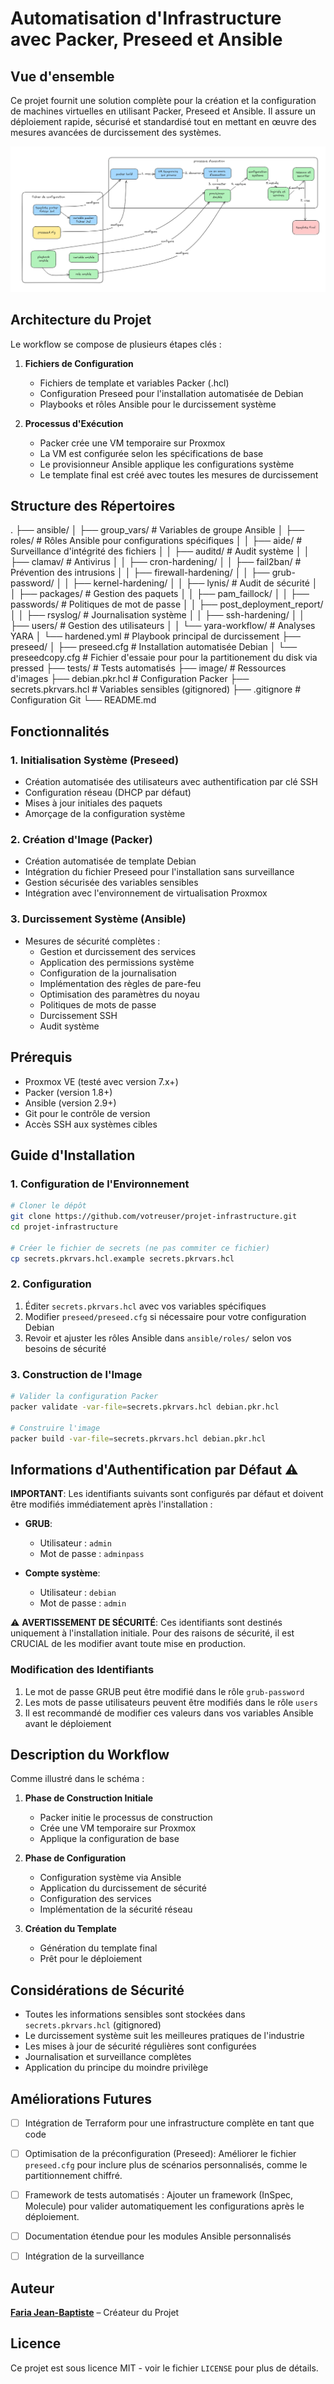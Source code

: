# Automatisation d'Infrastructure avec Packer, Preseed et Ansible

## Vue d'ensemble
Ce projet fournit une solution complète pour la création et la configuration de machines virtuelles en utilisant Packer, Preseed et Ansible. Il assure un déploiement rapide, sécurisé et standardisé tout en mettant en œuvre des mesures avancées de durcissement des systèmes.

![Workflow Infrastructure](image/shema-de-principe.png)

## Architecture du Projet

Le workflow se compose de plusieurs étapes clés :

1. **Fichiers de Configuration**
   - Fichiers de template et variables Packer (.hcl)
   - Configuration Preseed pour l'installation automatisée de Debian
   - Playbooks et rôles Ansible pour le durcissement système

2. **Processus d'Exécution**
   - Packer crée une VM temporaire sur Proxmox
   - La VM est configurée selon les spécifications de base
   - Le provisionneur Ansible applique les configurations système
   - Le template final est créé avec toutes les mesures de durcissement

## Structure des Répertoires
.
├── ansible/
│   ├── group_vars/       # Variables de groupe Ansible
│   ├── roles/           # Rôles Ansible pour configurations spécifiques
│   │   ├── aide/        # Surveillance d'intégrité des fichiers
│   │   ├── auditd/      # Audit système
│   │   ├── clamav/      # Antivirus
│   │   ├── cron-hardening/
│   │   ├── fail2ban/    # Prévention des intrusions
│   │   ├── firewall-hardening/
│   │   ├── grub-password/
│   │   ├── kernel-hardening/
│   │   ├── lynis/       # Audit de sécurité
│   │   ├── packages/    # Gestion des paquets
│   │   ├── pam_faillock/
│   │   ├── passwords/   # Politiques de mot de passe
│   │   ├── post_deployment_report/
│   │   ├── rsyslog/     # Journalisation système
│   │   ├── ssh-hardening/
│   │   ├── users/       # Gestion des utilisateurs
│   │   └── yara-workflow/ # Analyses YARA
│   └── hardened.yml     # Playbook principal de durcissement
├── preseed/
│   ├── preseed.cfg      # Installation automatisée Debian
│   └── preseedcopy.cfg  # Fichier d'essaie pour pour la partitionement du disk via pressed
├── tests/               # Tests automatisés
├── image/              # Ressources d'images
├── debian.pkr.hcl      # Configuration Packer
├── secrets.pkrvars.hcl # Variables sensibles (gitignored)
├── .gitignore          # Configuration Git
└── README.md

## Fonctionnalités

### 1. Initialisation Système (Preseed)
- Création automatisée des utilisateurs avec authentification par clé SSH
- Configuration réseau (DHCP par défaut)
- Mises à jour initiales des paquets
- Amorçage de la configuration système

### 2. Création d'Image (Packer)
- Création automatisée de template Debian
- Intégration du fichier Preseed pour l'installation sans surveillance
- Gestion sécurisée des variables sensibles
- Intégration avec l'environnement de virtualisation Proxmox

### 3. Durcissement Système (Ansible)
- Mesures de sécurité complètes :
  - Gestion et durcissement des services
  - Application des permissions système
  - Configuration de la journalisation
  - Implémentation des règles de pare-feu
  - Optimisation des paramètres du noyau
  - Politiques de mots de passe
  - Durcissement SSH
  - Audit système

## Prérequis

- Proxmox VE (testé avec version 7.x+)
- Packer (version 1.8+)
- Ansible (version 2.9+)
- Git pour le contrôle de version
- Accès SSH aux systèmes cibles

## Guide d'Installation

### 1. Configuration de l'Environnement
```bash
# Cloner le dépôt
git clone https://github.com/votreuser/projet-infrastructure.git
cd projet-infrastructure

# Créer le fichier de secrets (ne pas commiter ce fichier)
cp secrets.pkrvars.hcl.example secrets.pkrvars.hcl
```

### 2. Configuration
1. Éditer `secrets.pkrvars.hcl` avec vos variables spécifiques
2. Modifier `preseed/preseed.cfg` si nécessaire pour votre configuration Debian
3. Revoir et ajuster les rôles Ansible dans `ansible/roles/` selon vos besoins de sécurité

### 3. Construction de l'Image
```bash
# Valider la configuration Packer
packer validate -var-file=secrets.pkrvars.hcl debian.pkr.hcl

# Construire l'image
packer build -var-file=secrets.pkrvars.hcl debian.pkr.hcl
```

## Informations d'Authentification par Défaut ⚠️

**IMPORTANT**: Les identifiants suivants sont configurés par défaut et doivent être modifiés immédiatement après l'installation :

- **GRUB**:
  - Utilisateur : `admin`
  - Mot de passe : `adminpass`

- **Compte système**:
  - Utilisateur : `debian`
  - Mot de passe : `admin`

⚠️ **AVERTISSEMENT DE SÉCURITÉ**: Ces identifiants sont destinés uniquement à l'installation initiale. Pour des raisons de sécurité, il est CRUCIAL de les modifier avant toute mise en production.

### Modification des Identifiants
1. Le mot de passe GRUB peut être modifié dans le rôle `grub-password`
2. Les mots de passe utilisateurs peuvent être modifiés dans le rôle `users`
3. Il est recommandé de modifier ces valeurs dans vos variables Ansible avant le déploiement


## Description du Workflow

Comme illustré dans le schéma :

1. **Phase de Construction Initiale**
   - Packer initie le processus de construction
   - Crée une VM temporaire sur Proxmox
   - Applique la configuration de base

2. **Phase de Configuration**
   - Configuration système via Ansible
   - Application du durcissement de sécurité
   - Configuration des services
   - Implémentation de la sécurité réseau

3. **Création du Template**
   - Génération du template final
   - Prêt pour le déploiement

## Considérations de Sécurité

- Toutes les informations sensibles sont stockées dans `secrets.pkrvars.hcl` (gitignored)
- Le durcissement système suit les meilleures pratiques de l'industrie
- Les mises à jour de sécurité régulières sont configurées
- Journalisation et surveillance complètes
- Application du principe du moindre privilège

## Améliorations Futures

- [ ] Intégration de Terraform pour une infrastructure complète en tant que code
- [ ] Optimisation de la préconfiguration (Preseed): Améliorer le fichier `preseed.cfg` pour inclure plus de scénarios personnalisés, comme le partitionnement chiffré.
- [ ] Framework de tests automatisés : Ajouter un framework (InSpec, Molecule) pour valider automatiquement les configurations après le déploiement.
- [ ] Documentation étendue pour les modules Ansible personnalisés
- [ ] Intégration de la surveillance


## Auteur

**[Faria Jean-Baptiste](https://www.linkedin.com/in/faria-jean-baptiste/)** – Créateur du Projet

## Licence

Ce projet est sous licence MIT - voir le fichier `LICENSE` pour plus de détails.
